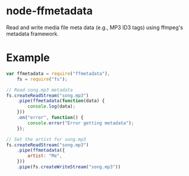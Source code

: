 # node-ffmetadata

Read and write media file meta data (e.g., MP3 ID3 tags) using ffmpeg's
metadata framework.

# Example

```js
var ffmetadata = require("ffmetadata"),
	fs = require("fs");

// Read song.mp3 metadata
fs.createReadStream("song.mp3")
	.pipe(ffmetadata(function(data) {
		console.log(data);
	}))
	.on("error", function() {
		console.error("Error getting metadata");
	});

// Set the artist for song.mp3
fs.createReadStream("song.mp3")
	.pipe(ffmetadata({
		artist: "Me",
	}))
	.pipe(fs.createWriteStream("song.mp3"))
```
